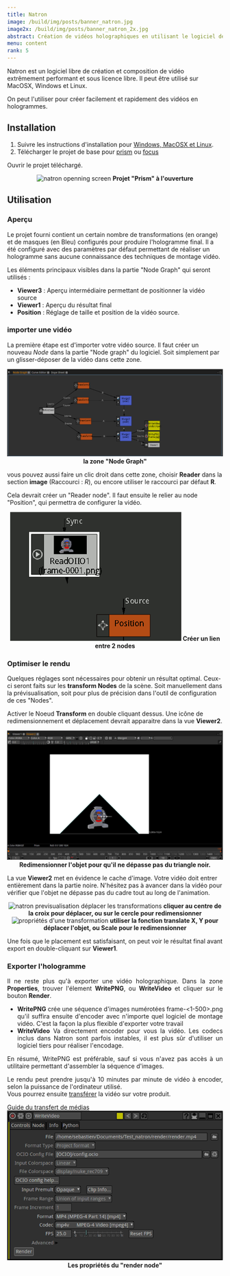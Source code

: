 ```yaml
---
title: Natron
image: /build/img/posts/banner_natron.jpg
image2x: /build/img/posts/banner_natron_2x.jpg
abstract: Création de vidéos holographiques en utilisant le logiciel de création gratuit "Natron"
menu: content
rank: 5
---
```


Natron est un logiciel libre de création et composition de vidéo extrêmement performant et sous licence libre. Il peut être utilisé sur MacOSX, Windows et Linux.

On peut l'utiliser pour créer facilement et rapidement des vidéos en hologrammes.

## Installation

1. Suivre les instructions d'installation pour [Windows, MacOSX et Linux](http://natron.fr/download/).
2. Télécharger le projet de base pour [prism](/static/files/natron_prism.zip) ou [focus](/static/files/natron_focus.zip)

Ouvrir le projet téléchargé.

<center>
  <img class="img-responsive" src="/static/img/posts/natron/natron_open.jpg" alt="natron openning screen">
  <span><b>Projet "Prism" à l'ouverture</b></span>
</center>

## Utilisation

### Aperçu

Le projet fourni contient un certain nombre de transformations (en orange) et de masques (en Bleu) configurés pour produire l'hologramme final. Il a été configuré avec des paramètres par défaut permettant de réaliser un hologramme sans aucune connaissance des techniques de montage vidéo.

Les éléments principaux visibles dans la partie "Node Graph" qui seront utilisés :

- **Viewer3** : Aperçu intermédiaire permettant de positionner la vidéo source
- **Viewer1** : Aperçu du résultat final
- **Position** : Réglage de taille et position de la vidéo source.

### importer une vidéo
La première étape est d'importer votre vidéo source. Il faut créer un nouveau *Node* dans la partie "Node graph" du logiciel. Soit simplement par un glisser-déposer de la vidéo dans cette zone.

<center>
  <img class="img-responsive" src="/static/img/posts/natron/natron_node_graph.png" alt="Le Node graph">
  <span><b>la zone "Node Graph"</b></span>
</center>

vous pouvez aussi faire un clic droit dans cette zone, choisir **Reader** dans la section **image** (Raccourci : *R*), ou encore utiliser le raccourci par défaut **R**.

Cela devrait créer un "Reader node". Il faut ensuite le relier au node "Position", qui permettra de configurer la vidéo.

<center>
  <img class="img-responsive" src="/static/img/posts/natron/node_linking.gif" alt="reader node">
  <span><b>Créer un lien entre 2 nodes</b></span>
</center>

### Optimiser le rendu

Quelques réglages sont nécessaires pour obtenir un résultat optimal. Ceux-ci seront faits sur les **transform Nodes** de la scène. Soit manuellement dans la prévisualisation, soit pour plus de précision dans l'outil de configuration de ces "Nodes".

Activer le Noeud **Transform** en double cliquant dessus. Une icône de redimensionnement et déplacement devrait apparaitre dans la vue **Viewer2**.

<center>
  <img class="img-responsive" src="/static/img/posts/natron/node_resize.jpg" alt="resize a node">
  <span><b>Redimensionner l'objet pour qu'il ne dépasse pas du triangle noir.</b></span>
</center>

La vue **Viewer2** met en évidence le cache d'image. Votre vidéo doit entrer entièrement dans la partie noire. N'hésitez pas à avancer dans la vidéo pour vérifier que l'objet ne dépasse pas du cadre tout au long de l'animation.

<div class="row">
  <div class="col-md-6"><center>
    <img class="img-responsive" src="/static/img/posts/natron/move_transform.png" alt="natron previsualisation déplacer les transformations">
    <span><b>cliquer au centre de la croix pour déplacer, ou sur le cercle pour redimensionner</b></span>
  </center></div>
  <div class="col-md-6"><center>
    <img class="img-responsive" src="/static/img/posts/natron/transform_properties.png" alt="propriétés d'une transformation">
    <span><b>utiliser la fonction translate X, Y pour déplacer l'objet, ou Scale pour le redimensionner</b></span>
  </center></div>
</div>

Une fois que le placement est satisfaisant, on peut voir le résultat final avant export en double-cliquant sur **Viewer1**.

### Exporter l'hologramme

<div class="row">
  <div class="col-md-6" style="text-align:justify">
  <p>
    Il ne reste plus qu'à exporter une vidéo holographique. Dans la zone <b>Properties</b>, trouver l'élement <b>WritePNG</b>, ou <b>WriteVideo</b> et cliquer sur le bouton <b>Render</b>.
  </p>
  <ul>
    <li>
      <b>WritePNG</b> crée une séquence d'images numérotées frame-<1-500>.png qu'il suffira ensuite d'encoder avec n'importe quel logiciel de montage vidéo. C'est la façon la plus flexible d'exporter votre travail
    </li>
    <li>
        <b>WriteVideo</b> Va directement encoder pour vous la vidéo. Les codecs inclus dans Natron sont parfois instables, il est plus sûr d'utiliser un logiciel tiers pour réaliser l'encodage.
      </li>
  </ul>
  <p> En résumé, WritePNG est préférable, sauf si vous n'avez pas accès à un utilitaire permettant d'assembler la séquence d'images.</p>
  <p>
    Le rendu peut prendre jusqu'à 10 minutes par minute de vidéo à encoder, selon la puissance de l'ordinateur utilisé.<br>
    Vous pourrez ensuite <a href="/fr/toolbox/packaging">transférer</a> la vidéo sur votre produit.
  </p>
  <a class="button" href="/fr/toolbox/packaging">Guide du transfert de médias</a>
  </div>
  <div class="col-md-6">
      <img class="img-responsive" src="/static/img/posts/natron/render_node.png" alt="render node properties"></img>
      <center><span><b>Les propriétés du "render node"</b></span></center>
  </div>
</div>
